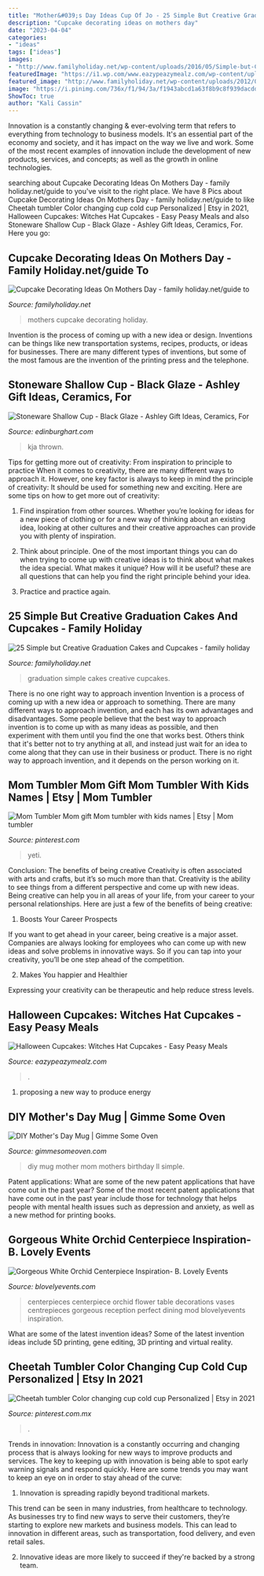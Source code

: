 ```yaml
---
title: "Mother&#039;s Day Ideas Cup Of Jo - 25 Simple But Creative Graduation Cakes And Cupcakes"
description: "Cupcake decorating ideas on mothers day"
date: "2023-04-04"
categories:
- "ideas"
tags: ["ideas"]
images:
- "http://www.familyholiday.net/wp-content/uploads/2016/05/Simple-but-Creative-Graduation-Cakes-and-Cupcakes-3.jpg"
featuredImage: "https://i1.wp.com/www.eazypeazymealz.com/wp-content/uploads/2018/10/witches-2.jpg?fit=680%2C1020&amp;ssl=1"
featured_image: "http://www.familyholiday.net/wp-content/uploads/2012/04/Cupcake-Decorating-Ideas-On-Mothers-Day-_15.jpg"
image: "https://i.pinimg.com/736x/f1/94/3a/f1943abcd1a63f8b9c8f939dacdd3653.jpg"
ShowToc: true
author: "Kali Cassin"
---
```



Innovation is a constantly changing & ever-evolving term that refers to everything from technology to business models. It's an essential part of the economy and society, and it has impact on the way we live and work. Some of the most recent examples of innovation include the development of new products, services, and concepts; as well as the growth in online technologies.

	

		
searching about Cupcake Decorating Ideas On Mothers Day - family holiday.net/guide to you've visit to the right place. We have 8 Pics about Cupcake Decorating Ideas On Mothers Day - family holiday.net/guide to like Cheetah tumbler Color changing cup cold cup Personalized | Etsy in 2021, Halloween Cupcakes: Witches Hat Cupcakes - Easy Peasy Meals and also Stoneware Shallow Cup - Black Glaze - Ashley Gift Ideas, Ceramics, For. Here you go:
		
    
## Cupcake Decorating Ideas On Mothers Day - Family Holiday.net/guide To

<img loading=lazy src="http://www.familyholiday.net/wp-content/uploads/2012/04/Cupcake-Decorating-Ideas-On-Mothers-Day-_15.jpg" onerror="this.onerror=null;this.src='https://tse3.mm.bing.net/th?id=OIP.PhdnLZseLKFfMMyiiO3s6gHaJ4&amp;pid=15.1';" alt="Cupcake Decorating Ideas On Mothers Day - family holiday.net/guide to">

_Source: familyholiday.net_

>mothers cupcake decorating holiday. 

	

Invention is the process of coming up with a new idea or design. Inventions can be things like new transportation systems, recipes, products, or ideas for businesses. There are many different types of inventions, but some of the most famous are the invention of the printing press and the telephone.

    
## Stoneware Shallow Cup - Black Glaze - Ashley Gift Ideas, Ceramics, For

<img loading=lazy src="https://www.edinburghart.com/wp-content/uploads/2020/03/KJAStudiosShallowBlackWaveMug1-scaled.jpg" onerror="this.onerror=null;this.src='https://tse1.mm.bing.net/th?id=OIP.RZP6vdo17b0ZkgKBFYHWOwHaHa&amp;pid=15.1';" alt="Stoneware Shallow Cup - Black Glaze - Ashley Gift Ideas, Ceramics, For">

_Source: edinburghart.com_

>kja thrown. 

	

Tips for getting more out of creativity: From inspiration to principle to practice
When it comes to creativity, there are many different ways to approach it. However, one key factor is always to keep in mind the principle of creativity: It should be used for something new and exciting. Here are some tips on how to get more out of creativity:
1. Find inspiration from other sources. Whether you’re looking for ideas for a new piece of clothing or for a new way of thinking about an existing idea, looking at other cultures and their creative approaches can provide you with plenty of inspiration.

2. Think about principle. One of the most important things you can do when trying to come up with creative ideas is to think about what makes the idea special. What makes it unique? How will it be useful? these are all questions that can help you find the right principle behind your idea.

3. Practice and practice again.

    
## 25 Simple But Creative Graduation Cakes And Cupcakes - Family Holiday

<img loading=lazy src="http://www.familyholiday.net/wp-content/uploads/2016/05/Simple-but-Creative-Graduation-Cakes-and-Cupcakes-3.jpg" onerror="this.onerror=null;this.src='https://tse1.mm.bing.net/th?id=OIP.aay4o-tDfPXhSjA1dK9SOgHaLE&amp;pid=15.1';" alt="25 Simple but Creative Graduation Cakes and Cupcakes - family holiday">

_Source: familyholiday.net_

>graduation simple cakes creative cupcakes. 

	

There is no one right way to approach invention
Invention is a process of coming up with a new idea or approach to something. There are many different ways to approach invention, and each has its own advantages and disadvantages. Some people believe that the best way to approach invention is to come up with as many ideas as possible, and then experiment with them until you find the one that works best. Others think that it's better not to try anything at all, and instead just wait for an idea to come along that they can use in their business or product. There is no right way to approach invention, and it depends on the person working on it.

    
## Mom Tumbler Mom Gift Mom Tumbler With Kids Names | Etsy | Mom Tumbler

<img loading=lazy src="https://i.pinimg.com/736x/37/a4/64/37a464ac2831f16e8d991d0e35497bd6.jpg" onerror="this.onerror=null;this.src='https://tse3.mm.bing.net/th?id=OIP.omij7ivBhjsWnn7By9fzuQHaJ3&amp;pid=15.1';" alt="Mom Tumbler Mom gift Mom tumbler with kids names | Etsy | Mom tumbler">

_Source: pinterest.com_

>yeti. 

	

Conclusion: The benefits of being creative
Creativity is often associated with arts and crafts, but it’s so much more than that. Creativity is the ability to see things from a different perspective and come up with new ideas. Being creative can help you in all areas of your life, from your career to your personal relationships.
Here are just a few of the benefits of being creative:

1. Boosts Your Career Prospects

If you want to get ahead in your career, being creative is a major asset. Companies are always looking for employees who can come up with new ideas and solve problems in innovative ways. So if you can tap into your creativity, you’ll be one step ahead of the competition.

2. Makes You happier and Healthier

Expressing your creativity can be therapeutic and help reduce stress levels.

    
## Halloween Cupcakes: Witches Hat Cupcakes - Easy Peasy Meals

<img loading=lazy src="https://i1.wp.com/www.eazypeazymealz.com/wp-content/uploads/2018/10/witches-2.jpg?fit=680%2C1020&amp;ssl=1" onerror="this.onerror=null;this.src='https://tse3.mm.bing.net/th?id=OIP.99leSdQtYeSplYgpotpHSAHaLH&amp;pid=15.1';" alt="Halloween Cupcakes: Witches Hat Cupcakes - Easy Peasy Meals">

_Source: eazypeazymealz.com_

>. 

	

1. proposing a new way to produce energy 

    
## DIY Mother&#039;s Day Mug | Gimme Some Oven

<img loading=lazy src="https://www.gimmesomeoven.com/wp-content/uploads/style/2013/05/IMG_8329-552x864.jpg" onerror="this.onerror=null;this.src='https://tse2.mm.bing.net/th?id=OIP.5ngV3asoMJeCeN8OFcWo_QHaLl&amp;pid=15.1';" alt="DIY Mother&#039;s Day Mug | Gimme Some Oven">

_Source: gimmesomeoven.com_

>diy mug mother mom mothers birthday ll simple. 

	

Patent applications: What are some of the new patent applications that have come out in the past year?
Some of the most recent patent applications that have come out in the past year include those for technology that helps people with mental health issues such as depression and anxiety, as well as a new method for printing books.

    
## Gorgeous White Orchid Centerpiece Inspiration- B. Lovely Events

<img loading=lazy src="https://www.blovelyevents.com/wp-content/uploads/2014/01/White-Orchid-Centerpiece.jpg" onerror="this.onerror=null;this.src='https://tse3.mm.bing.net/th?id=OIP.2hlQKJLBz6PLc_4CpEipZAHaLG&amp;pid=15.1';" alt="Gorgeous White Orchid Centerpiece Inspiration- B. Lovely Events">

_Source: blovelyevents.com_

>centerpieces centerpiece orchid flower table decorations vases centrepieces gorgeous reception perfect dining mod blovelyevents inspiration. 

	

What are some of the latest invention ideas?
Some of the latest invention ideas include 5D printing, gene editing, 3D printing and virtual reality.

    
## Cheetah Tumbler Color Changing Cup Cold Cup Personalized | Etsy In 2021

<img loading=lazy src="https://i.pinimg.com/736x/f1/94/3a/f1943abcd1a63f8b9c8f939dacdd3653.jpg" onerror="this.onerror=null;this.src='https://tse3.mm.bing.net/th?id=OIP.3ymE1NUsDo-lb58FniwisAHaJ3&amp;pid=15.1';" alt="Cheetah tumbler Color changing cup cold cup Personalized | Etsy in 2021">

_Source: pinterest.com.mx_

>. 

	

Trends in innovation:
Innovation is a constantly occurring and changing process that is always looking for new ways to improve products and services. The key to keeping up with innovation is being able to spot early warning signals and respond quickly. Here are some trends you may want to keep an eye on in order to stay ahead of the curve:
1. Innovation is spreading rapidly beyond traditional markets.

This trend can be seen in many industries, from healthcare to technology. As businesses try to find new ways to serve their customers, they’re starting to explore new markets and business models. This can lead to innovation in different areas, such as transportation, food delivery, and even retail sales.

2. Innovative ideas are more likely to succeed if they're backed by a strong team.

